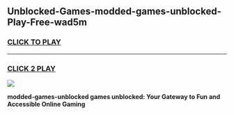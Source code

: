 
## Unblocked-Games-modded-games-unblocked-Play-Free-wad5m
<h3>
<a href="https://premium76.site?title=modded-games-unblocked&ref=18A1">CLICK TO PLAY</a></h3>
<hr>

<h3>
<a href="https://premium76.site?title=modded-games-unblocked&ref=18A1">CLICK 2 PLAY</a>
  
</h3>

<a href="https://premium76.site?title=modded-games-unblocked&ref=18A1"><img src="https://clearcache.store/games.png"></a>


**modded-games-unblocked games unblocked: Your Gateway to Fun and Accessible Online Gaming**
